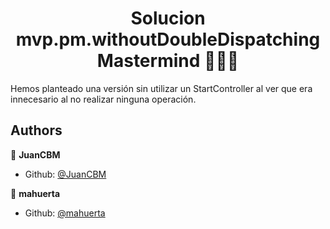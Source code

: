 <h1 align="center">Solucion mvp.pm.withoutDoubleDispatching Mastermind   👨🏻‍💻   </h1>

Hemos planteado una versión sin utilizar un StartController al ver que era innecesario al no realizar ninguna operación.

## Authors

👤 **JuanCBM**
* Github: [@JuanCBM](https://github.com/JuanCBM)

👤 **mahuerta**
* Github: [@mahuerta](https://github.com/mahuerta)
